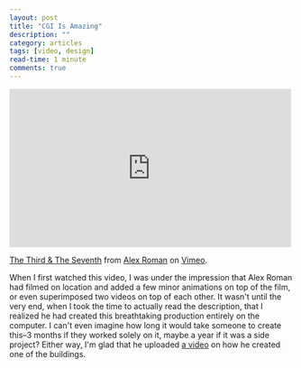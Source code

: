 ```yaml
---
layout: post
title: "CGI Is Amazing"
description: ""
category: articles
tags: [video, design]
read-time: 1 minute
comments: true
---
```


<iframe src="http://player.vimeo.com/video/7809605" width="500" height="281" frameborder="0" webkitallowfullscreen mozallowfullscreen allowfullscreen></iframe> <p><a href="http://vimeo.com/7809605">The Third & The Seventh</a> from <a href="http://vimeo.com/user1337612">Alex Roman</a> on <a href="https://vimeo.com">Vimeo</a>.</p>

When I first watched this video, I was under the impression that Alex Roman had filmed on location and added a few minor animations on top of the film, or even superimposed two videos on top of each other. It wasn't until the very end, when I took the time to actually read the description, that I realized he had created this breathtaking production entirely on the computer. I can't even imagine how long it would take someone to create this–3 months if they worked solely on it, maybe a year if it was a side project? Either way, I'm glad that he uploaded [a video](http://vimeo.com/8217700 "Making of the Exeter") on how he created one of the buildings.